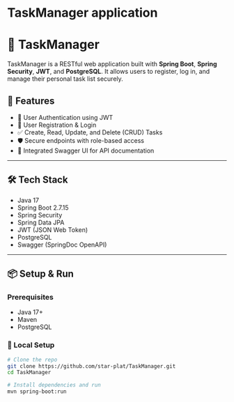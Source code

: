 # TaskManager application

# 📝 TaskManager

TaskManager is a RESTful web application built with **Spring Boot**, **Spring Security**, **JWT**, and **PostgreSQL**. It allows users to register, log in, and manage their personal task list securely.

## 🚀 Features

- 🔐 User Authentication using JWT
- 👤 User Registration & Login
- ✅ Create, Read, Update, and Delete (CRUD) Tasks
- 🛡️ Secure endpoints with role-based access
- 📄 Integrated Swagger UI for API documentation

---

## 🛠️ Tech Stack

- Java 17
- Spring Boot 2.7.15
- Spring Security
- Spring Data JPA
- JWT (JSON Web Token)
- PostgreSQL
- Swagger (SpringDoc OpenAPI)

---

## 📦 Setup & Run

### Prerequisites
- Java 17+
- Maven
- PostgreSQL

### 🧪 Local Setup

```bash
# Clone the repo
git clone https://github.com/star-plat/TaskManager.git
cd TaskManager

# Install dependencies and run
mvn spring-boot:run

